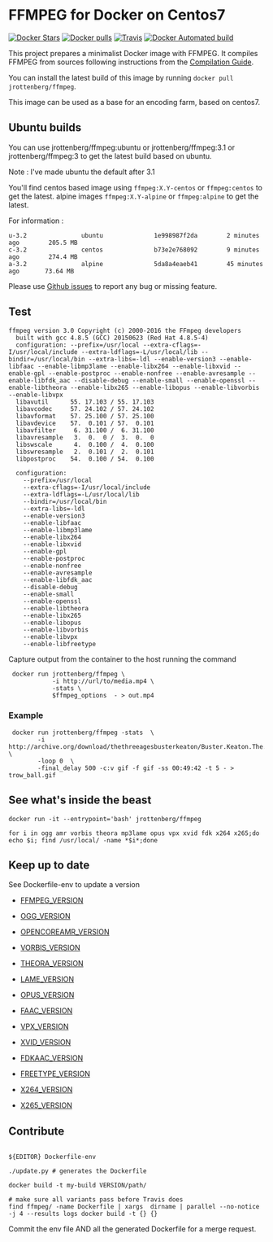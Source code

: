 FFMPEG for Docker on Centos7
============================

 [![Docker Stars](https://img.shields.io/docker/stars/jrottenberg/ffmpeg.svg?style=plastic)](https://registry.hub.docker.com/v2/repositories/jrottenberg/ffmpeg/stars/count/) [![Docker pulls](https://img.shields.io/docker/pulls/jrottenberg/ffmpeg.svg?style=plastic)](https://registry.hub.docker.com/v2/repositories/jrottenberg/ffmpeg/)
[![Travis](https://img.shields.io/travis/jrottenberg/ffmpeg/master.svg?maxAge=300?style=plastic)](https://travis-ci.org/jrottenberg/ffmpeg)
[![Docker Automated build](https://img.shields.io/docker/automated/jrottenberg/ffmpeg.svg?maxAge=2592000?style=plastic)](https://github.com/jrottenberg/ffmpeg/)

This project prepares a minimalist Docker image with FFMPEG. It compiles FFMPEG from sources following instructions from the [Compilation Guide](https://trac.ffmpeg.org/wiki/CompilationGuide).

You can install the latest build of this image by running `docker pull jrottenberg/ffmpeg`.

This image can be used as a base for an encoding farm, based on centos7.

Ubuntu builds
--------------

You can use jrottenberg/ffmpeg:ubuntu or jrottenberg/ffmpeg:3.1 or jrottenberg/ffmpeg:3
to get the latest build based on ubuntu.

Note : I've made ubuntu the default after 3.1

You'll find centos based image using `ffmpeg:X.Y-centos` or `ffmpeg:centos` to get the latest.
alpine images  `ffmpeg:X.Y-alpine` or `ffmpeg:alpine` to get the latest.

For information :
```
u-3.2               ubuntu              1e998987f2da        2 minutes ago        205.5 MB
c-3.2               centos              b73e2e768092        9 minutes ago        274.4 MB
a-3.2               alpine              5da8a4eaeb41        45 minutes ago       73.64 MB
```


Please use [Github issues](https://github.com/jrottenberg/ffmpeg/issues/new) to report any bug or missing feature.

Test
----

```
ffmpeg version 3.0 Copyright (c) 2000-2016 the FFmpeg developers
  built with gcc 4.8.5 (GCC) 20150623 (Red Hat 4.8.5-4)
  configuration: --prefix=/usr/local --extra-cflags=-I/usr/local/include --extra-ldflags=-L/usr/local/lib --bindir=/usr/local/bin --extra-libs=-ldl --enable-version3 --enable-libfaac --enable-libmp3lame --enable-libx264 --enable-libxvid --enable-gpl --enable-postproc --enable-nonfree --enable-avresample --enable-libfdk_aac --disable-debug --enable-small --enable-openssl --enable-libtheora --enable-libx265 --enable-libopus --enable-libvorbis --enable-libvpx
  libavutil      55. 17.103 / 55. 17.103
  libavcodec     57. 24.102 / 57. 24.102
  libavformat    57. 25.100 / 57. 25.100
  libavdevice    57.  0.101 / 57.  0.101
  libavfilter     6. 31.100 /  6. 31.100
  libavresample   3.  0.  0 /  3.  0.  0
  libswscale      4.  0.100 /  4.  0.100
  libswresample   2.  0.101 /  2.  0.101
  libpostproc    54.  0.100 / 54.  0.100

  configuration:
    --prefix=/usr/local
    --extra-cflags=-I/usr/local/include
    --extra-ldflags=-L/usr/local/lib
    --bindir=/usr/local/bin
    --extra-libs=-ldl
    --enable-version3
    --enable-libfaac
    --enable-libmp3lame
    --enable-libx264
    --enable-libxvid
    --enable-gpl
    --enable-postproc
    --enable-nonfree
    --enable-avresample
    --enable-libfdk_aac
    --disable-debug
    --enable-small
    --enable-openssl
    --enable-libtheora
    --enable-libx265
    --enable-libopus
    --enable-libvorbis
    --enable-libvpx
    --enable-libfreetype
```

Capture output from the container to the host running the command

```
 docker run jrottenberg/ffmpeg \
            -i http://url/to/media.mp4 \
            -stats \
            $ffmpeg_options  - > out.mp4
```

### Example

```
 docker run jrottenberg/ffmpeg -stats  \
        -i http://archive.org/download/thethreeagesbusterkeaton/Buster.Keaton.The.Three.Ages.ogv \
        -loop 0  \
        -final_delay 500 -c:v gif -f gif -ss 00:49:42 -t 5 - > trow_ball.gif
```

See what's inside the beast
---------------------------

```
docker run -it --entrypoint='bash' jrottenberg/ffmpeg

for i in ogg amr vorbis theora mp3lame opus vpx xvid fdk x264 x265;do echo $i; find /usr/local/ -name *$i*;done
```

Keep up to date
---------------

See Dockerfile-env to update a version

- [FFMPEG_VERSION](http://ffmpeg.org/releases/)

- [OGG_VERSION](https://xiph.org/downloads/)
- [OPENCOREAMR_VERSION](https://sourceforge.net/projects/opencore-amr/files/opencore-amr/)
- [VORBIS_VERSION](https://xiph.org/downloads/)
- [THEORA_VERSION](https://xiph.org/downloads/)
- [LAME_VERSION](http://lame.sourceforge.net/download.php)
- [OPUS_VERSION](https://www.opus-codec.org/downloads/)
- [FAAC_VERSION](http://www.audiocoding.com/downloads.html)
- [VPX_VERSION](https://github.com/webmproject/libvpx/releases)
- [XVID_VERSION](https://labs.xvid.com/source/)
- [FDKAAC_VERSION](https://github.com/mstorsjo/fdk-aac/releases)
- [FREETYPE_VERSION](http://download.savannah.gnu.org/releases/freetype/)
- [X264_VERSION](http://www.videolan.org/developers/x264.html)
- [X265_VERSION](https://bitbucket.org/multicoreware/x265/downloads/)


Contribute
-----------


```

${EDITOR} Dockerfile-env

./update.py # generates the Dockerfile

docker build -t my-build VERSION/path/

# make sure all variants pass before Travis does
find ffmpeg/ -name Dockerfile | xargs  dirname | parallel --no-notice -j 4 --results logs docker build -t {} {}
```


Commit the env file AND all the generated Dockerfile for a merge request.
